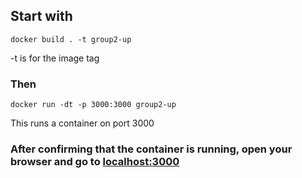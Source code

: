 ## Start with
`docker build . -t group2-up`

-t is for the image tag

### Then
`docker run -dt -p 3000:3000 group2-up`

This runs a container on port 3000

### After confirming that the container is running, open your browser and go to [localhost:3000](http://localhost:3000)